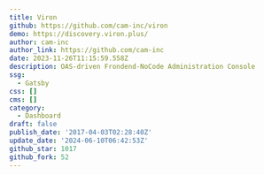 ```yaml
---
title: Viron
github: https://github.com/cam-inc/viron
demo: https://discovery.viron.plus/
author: cam-inc
author_link: https://github.com/cam-inc
date: 2023-11-26T11:15:59.558Z
description: OAS-driven Frondend-NoCode Administration Console
ssg:
  - Gatsby
css: []
cms: []
category:
  - Dashboard
draft: false
publish_date: '2017-04-03T02:28:40Z'
update_date: '2024-06-10T06:42:53Z'
github_star: 1017
github_fork: 52
---
```

